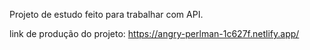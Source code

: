 Projeto de estudo feito para trabalhar com API.

link de produção do projeto: https://angry-perlman-1c627f.netlify.app/
